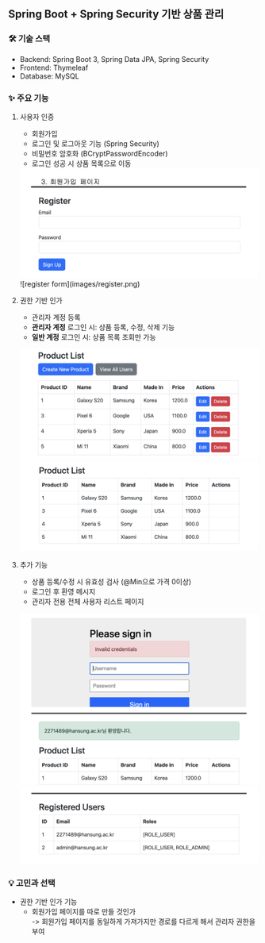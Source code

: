 ## Spring Boot + Spring Security 기반 상품 관리


### 🛠 기술 스택
- Backend: Spring Boot 3, Spring Data JPA, Spring Security
- Frontend: Thymeleaf
- Database: MySQL


### ✨ 주요 기능
1. 사용자 인증
   - 회원가입
   - 로그인 및 로그아웃 기능 (Spring Security)
   - 비밀번호 암호화 (BCryptPasswordEncoder)
   - 로그인 성공 시 상품 목록으로 이동

   <img src="images/register.png" width="500">
   ![register form](images/register.png)

   
2. 권한 기반 인가
   - 관리자 계정 등록
   - **관리자 계정** 로그인 시: 상품 등록, 수정, 삭제 기능
   - **일반 계정** 로그인 시:  상품 목록 조회만 가능
  
   ![admin product list page](images/adminList.png)
   ![user product list page](images/userList.png)

   
3. 추가 기능
   - 상품 등록/수정 시 유효성 검사 (@Min으로 가격 0이상)
   - 로그인 후 환영 메시지
   - 관리자 전용 전체 사용자 리스트 페이지
  
   ![login validation](images/loginMsg.png)
   ![register users list page](images/registerUsers.png)


### 💡 고민과 선택
- 권한 기반 인가 기능
  - 회원가입 페이지를 따로 만들 것인가<br>
    -> 회원가입 페이지를 동일하게 가져가지만 경로를 다르게 해서 관리자 권한을 부여
